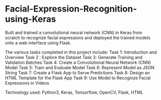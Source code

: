 # Facial-Expression-Recognition-using-Keras
Built and trained a convolutional neural network (CNN) in Keras from scratch to recognize facial expressions and deployed the trained models onto a web interface using Flask.

The various tasks completed in this project include:
Task 1: Introduction and Overview
Task 2 : Explore the Dataset
Task 3: Generate Training and Validation Batches
Task 4: Create a Convolutional Neural Network (CNN) Model
Task 5: Train and Evaluate Model
Task 6: Represent Model as JSON String
Task 7: Create a Flask App to Serve Predictions
Task 8: Design an HTML Template for the Flask App
Task 9: Use Model to Recognize Facial Expressions in Videos

Technology used: Python3, Keras, Tensorflow, OpenCV, Flask, HTML
